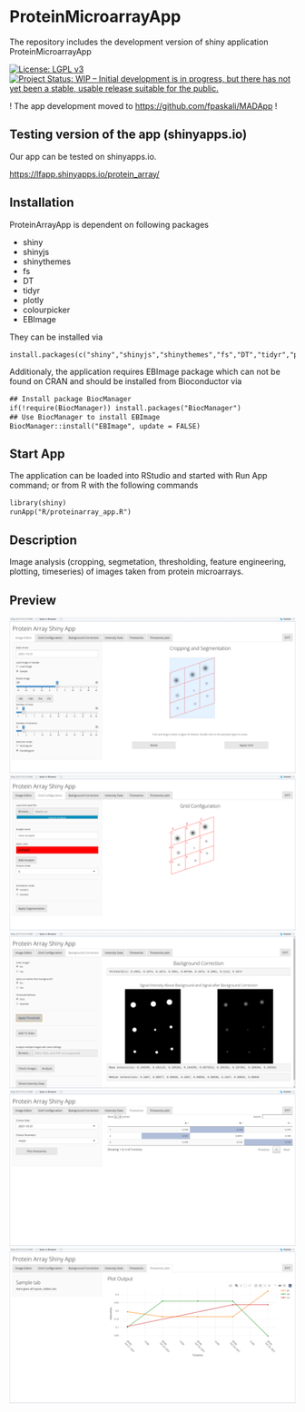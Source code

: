 
# ProteinMicroarrayApp
The repository includes the development version of shiny application ProteinMicroarrayApp

[![License: LGPL v3](https://img.shields.io/badge/License-LGPL%20v3-blue.svg)](https://www.gnu.org/licenses/lgpl-3.0)
[![Project Status: WIP – Initial development is in progress, but there has not yet been a stable, usable release suitable for the public.](https://www.repostatus.org/badges/latest/wip.svg)](https://www.repostatus.org/#wip)

! The app development moved to https://github.com/fpaskali/MADApp !

## Testing version of the app (shinyapps.io)

Our app can be tested on shinyapps.io. 

https://lfapp.shinyapps.io/protein_array/


## Installation

ProteinArrayApp is dependent on following packages

- shiny
- shinyjs
- shinythemes
- fs
- DT
- tidyr
- plotly
- colourpicker
- EBImage

They can be installed via
```
install.packages(c("shiny","shinyjs","shinythemes","fs","DT","tidyr","plotly","colourpicker"))
```

Additionaly, the application requires EBImage package which can not be found on CRAN and should be installed from Bioconductor via
```{r, eval = FALSE}
## Install package BiocManager
if(!require(BiocManager)) install.packages("BiocManager")
## Use BiocManager to install EBImage
BiocManager::install("EBImage", update = FALSE)
```

## Start App
The application can be loaded into RStudio and started with Run App command; or from R with the following commands

```{r}
library(shiny)
runApp("R/proteinarray_app.R")
```

## Description
Image analysis (cropping, segmetation, thresholding, feature engineering, plotting, timeseries) 
of images taken from protein microarrays.

## Preview

![tab1](preview/preview_1.png)
![tab2](preview/preview_2.png)
![tab3](preview/preview_3.png)
![tab4](preview/preview_4.png)
![tab5](preview/preview_5.png)

